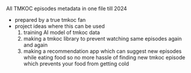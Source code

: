 All TMKOC episodes metadata in one file till 2024 
- prepared by a true tmkoc fan
- project ideas where this can be used
  1. training AI model of tmkoc data
  2. making a tmkoc library to prevent watching same episodes again and again
  3. making a recommendation app which can suggest new episodes while eating food so no more hassle of finding new tmkoc episode which prevents your food from getting cold
  
